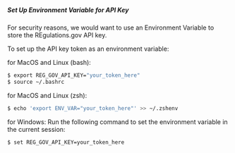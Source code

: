 ##### Set Up Environment Variable for API Key
For security reasons, we would want to use an Environment Variable to store the REgulations.gov API key.

To set up the API key token as an environment variable:

for MacOS and Linux (bash):
```bash
$ export REG_GOV_API_KEY="your_token_here"
$ source ~/.bashrc
```

for MacOS and Linux (zsh):
```zsh
$ echo 'export ENV_VAR="your_token_here"' >> ~/.zshenv
```

for Windows:
Run the following command to set the environment variable in the current session:
```bash
$ set REG_GOV_API_KEY=your_token_here
```